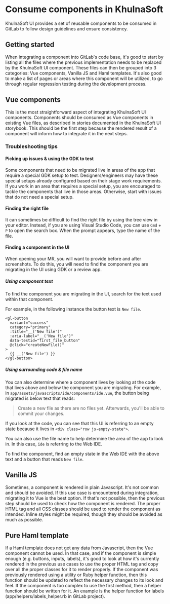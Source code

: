 # Consume components in KhulnaSoft

KhulnaSoft UI provides a set of reusable components to be consumed in GitLab to follow design guidelines
and ensure consistency.

## Getting started

When integrating a component into GitLab's code base, it's good to start by listing all the files
where the previous implementation needs to be replaced by the KhulnaSoft UI component. These files can
then be grouped into 3 categories: Vue components, Vanilla JS and Haml templates. It's also good to
make a list of pages or areas where this component will be utilized, to go through regular
regression testing during the development process.

## Vue components

This is the most straightforward aspect of integrating KhulnaSoft UI components. Components should be
consumed as Vue components in existing Vue files, as described in stories documented in
the KhulnaSoft UI storybook. This should be the first step because the rendered result of a component
will inform how to integrate it in the next steps.

### Troubleshooting tips

#### Picking up issues & using the GDK to test

Some components that need to be migrated live in areas of the app that require a special GDK setup
to test. Designers/engineers may have these special setups already configured based on their stage
work requirements. If you work in an area that requires a special setup, you are encouraged to
tackle the components that live in those areas. Otherwise, start with issues that do not need
a special setup.

#### Finding the right file

It can sometimes be difficult to find the right file by using the tree view in your editor.
Instead, if you are using Visual Studio Code, you can use `Cmd` + `P` to open the search box.
When the prompt appears, type the name of the file.

#### Finding a component in the UI

When opening your MR, you will want to provide before and after screenshots. To do this, you will
need to find the component you are migrating in the UI using GDK or a review app.

##### Using component text

To find the component you are migrating in the UI, search for the text used within that component.

For example, in the following instance the button text is `New file`.

```vue
<gl-button
  variant="success"
  category="primary"
  :title="__('New file')"
  :aria-label="__('New file')"
  data-testid="first_file_button"
  @click="createNewFile()"
>
  {{ __('New file') }}
</gl-button>
```

##### Using surrounding code & file name

You can also determine where a component lives by looking at the code that lives above and below the
component you are migrating. For example, in `app/assets/javascripts/ide/components/ide.vue`,
the button being migrated is below text that reads:

> Create a new file as there are no files yet. Afterwards, you'll be able to commit your changes.

If you look at the code, you can see that this UI is referring to an empty state because it lives
in `<div class="row js-empty-state">`.

You can also use the file name to help determine the area of the app to look in. In this case,
`ide` is referring to the Web IDE.

To find the component, find an empty state in the Web IDE with the above text and a button
that reads `New file`.

## Vanilla JS

Sometimes, a component is rendered in plain Javascript. It's not common and should be avoided.
If this use case is encountered during integration, migrating it to Vue is the best option.
If that's not possible, then the previous step should be used to check how the component is
rendered. The proper HTML tag and all CSS classes should be used to render the component as
intended. Inline styles might be required, though they should be avoided as much as possible.

## Pure Haml template

If a Haml template does not get any data from Javascript, then the Vue component cannot be used.
In that case, and if the component is simple enough (e.g. buttons, inputs, labels), it's good to
look at how it's currently rendered in the previous use cases to use the proper HTML tag and copy
over all the proper classes for it to render properly. If the component was previously rendered
using a utility or Ruby helper function, then this function should be updated to reflect the
necessary changes to its look and feel. If the component is too complex to use the first method,
then a helper function should be written for it. An example is the helper function for labels
(app/helpers/labels_helper.rb in GitLab project).
